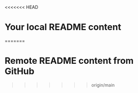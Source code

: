 <<<<<<< HEAD
# Your local README content
=======
# Remote README content from GitHub
>>>>>>> origin/main
